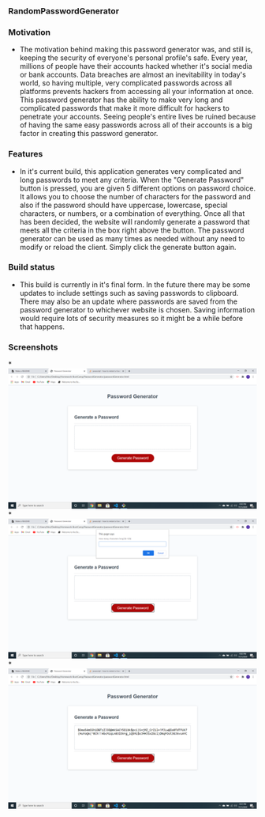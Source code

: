 ### RandomPasswordGenerator

### Motivation

* The motivation behind making this password generator was, and still is, keeping the security of everyone's personal profile's safe. Every year, millions of people have their accounts hacked whether it's social media or bank accounts. Data breaches are almost an inevitability in today's world, so having multiple, very complicated passwords across all platforms prevents hackers from accessing all your information at once. This password generator has the ability to make very long and complicated passwords that make it more difficult for hackers to penetrate your accounts. Seeing people's entire lives be ruined because of having the same easy passwords across all of their accounts is a big factor in creating this password generator.

### Features

* In it's current build, this application generates very complicated and long passwords to meet any criteria. When the "Generate Password" button is pressed, you are given 5 different options on password choice. It allows you to choose the number of characters for the password and also if the password should have uppercase, lowercase, special characters, or numbers, or a combination of everything. Once all that has been decided, the website will randomly generate a password that meets all the criteria in the box right above the button. The password generator can be used as many times as needed without any need to modify or reload the client. Simply click the generate button again.

### Build status

* This build is currently in it's final form. In the future there may be some updates to include settings such as saving passwords to clipboard. There may also be an update where passwords are saved from the password generator to whichever website is chosen. Saving information would require lots of security measures so it might be a while before that happens.

### Screenshots

*![Home Screen](./first.png)
*![First Alert after pressing button](./second.png)
*![Password result(128 characters)](./third.png)